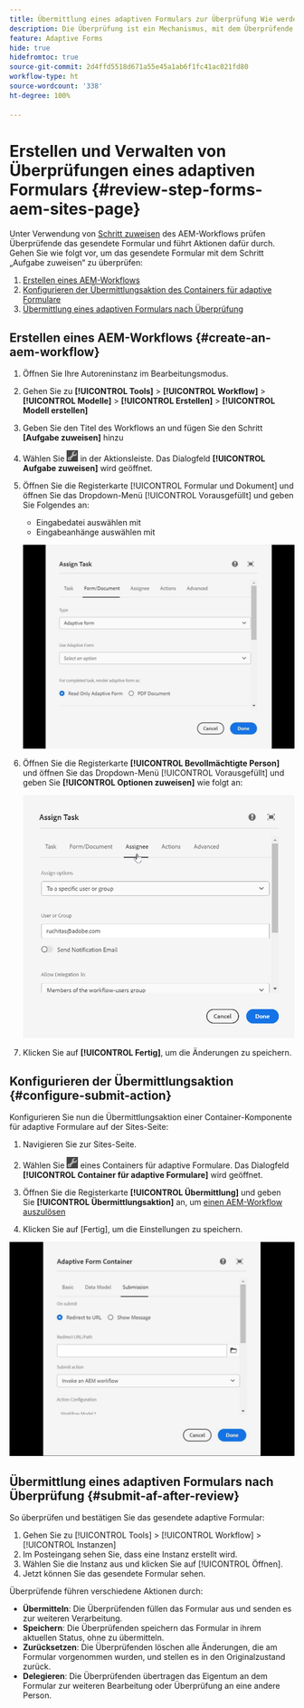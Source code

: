```yaml
---
title: Übermittlung eines adaptiven Formulars zur Überprüfung Wie werden Überprüfungen für ein adaptives AEM-Formular verwaltet?
description: Die Überprüfung ist ein Mechanismus, mit dem Überprüfende mithilfe des Schritts „Aufgabe zuweisen“ verschiedene Aufgaben für adaptive Formulare durchführen können.
feature: Adaptive Forms
hide: true
hidefromtoc: true
source-git-commit: 2d4ffd5518d671a55e45a1ab6f1fc41ac021fd80
workflow-type: ht
source-wordcount: '338'
ht-degree: 100%

---
```



# Erstellen und Verwalten von Überprüfungen eines adaptiven Formulars {#review-step-forms-aem-sites-page}

Unter Verwendung von [Schritt zuweisen](https://experienceleague.adobe.com/docs/experience-manager-cloud-service/content/forms/create-form-centric-workflows/aem-forms-workflow-step-reference.html?lang=de#assign-task-step) des AEM-Workflows prüfen Überprüfende das gesendete Formular und führt Aktionen dafür durch. Gehen Sie wie folgt vor, um das gesendete Formular mit dem Schritt „Aufgabe zuweisen“ zu überprüfen:

1. [Erstellen eines AEM-Workflows](#create-an-aem-workflow)
1. [Konfigurieren der Übermittlungsaktion des Containers für adaptive Formulare](#configure-submit-action)
1. [Übermittlung eines adaptiven Formulars nach Überprüfung](#submit-af-after-review)

## Erstellen eines AEM-Workflows {#create-an-aem-workflow}

1. Öffnen Sie Ihre Autoreninstanz im Bearbeitungsmodus.
1. Gehen Sie zu **[!UICONTROL Tools]** > **[!UICONTROL Workflow]** > **[!UICONTROL Modelle]** > **[!UICONTROL Erstellen]** > **[!UICONTROL Modell erstellen]**
1. Geben Sie den Titel des Workflows an und fügen Sie den Schritt **[Aufgabe zuweisen]** hinzu
1. Wählen Sie ![settings_icon](assets/settings_icon.png) in der Aktionsleiste. Das Dialogfeld **[!UICONTROL Aufgabe zuweisen]** wird geöffnet.
1. Öffnen Sie die Registerkarte [!UICONTROL Formular und Dokument] und öffnen Sie das Dropdown-Menü [!UICONTROL Vorausgefüllt] und geben Sie Folgendes an:

   * Eingabedatei auswählen mit
   * Eingabeanhänge auswählen mit

   ![Schritt überprüfen](/help/forms/assets/assigntask-review1.gif)

1. Öffnen Sie die Registerkarte **[!UICONTROL Bevollmächtigte Person]** und öffnen Sie das Dropdown-Menü [!UICONTROL Vorausgefüllt] und geben Sie **[!UICONTROL Optionen zuweisen]** wie folgt an:

   ![Schritt überprüfen](/help/forms/assets/review-assignstep.png)

1. Klicken Sie auf **[!UICONTROL Fertig]**, um die Änderungen zu speichern.

## Konfigurieren der Übermittlungsaktion {#configure-submit-action}

Konfigurieren Sie nun die Übermittlungsaktion einer Container-Komponente für adaptive Formulare auf der Sites-Seite:

1. Navigieren Sie zur Sites-Seite.
1. Wählen Sie ![settings_icon](assets/settings_icon.png) eines Containers für adaptive Formulare. Das Dialogfeld **[!UICONTROL Container für adaptive Formulare]** wird geöffnet.
1. Öffnen Sie die Registerkarte **[!UICONTROL Übermittlung]** und geben Sie **[!UICONTROL Übermittlungsaktion]** an, um [einen AEM-Workflow auszulösen](https://experienceleague.adobe.com/docs/experience-manager-cloud-service/content/forms/adaptive-forms-authoring/authoring-adaptive-forms-foundation-components/configure-submit-actions-and-metadata-submission/configuring-submit-actions.html?lang=de#invoke-an-aem-workflow)

1. Klicken Sie auf [Fertig], um die Einstellungen zu speichern.

![submissiontab-reviewstep](/help/forms/assets/submissiontab-reviewstep.gif)

## Übermittlung eines adaptiven Formulars nach Überprüfung {#submit-af-after-review}

So überprüfen und bestätigen Sie das gesendete adaptive Formular:

1. Gehen Sie zu [!UICONTROL Tools] > [!UICONTROL Workflow] > [!UICONTROL Instanzen]
1. Im Posteingang sehen Sie, dass eine Instanz erstellt wird.
1. Wählen Sie die Instanz aus und klicken Sie auf [!UICONTROL Öffnen].
1. Jetzt können Sie das gesendete Formular sehen.

Überprüfende führen verschiedene Aktionen durch:

* **Übermitteln**: Die Überprüfenden füllen das Formular aus und senden es zur weiteren Verarbeitung.
* **Speichern**: Die Überprüfenden speichern das Formular in ihrem aktuellen Status, ohne zu übermitteln.
* **Zurücksetzen**: Die Überprüfenden löschen alle Änderungen, die am Formular vorgenommen wurden, und stellen es in den Originalzustand zurück.
* **Delegieren**: Die Überprüfenden übertragen das Eigentum an dem Formular zur weiteren Bearbeitung oder Überprüfung an eine andere Person.
